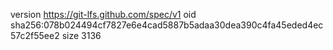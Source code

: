 version https://git-lfs.github.com/spec/v1
oid sha256:078b024494cf7827e6e4cad5887b5adaa30dea390c4fa45eded4ec57c2f55ee2
size 3136
